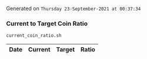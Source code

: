 Generated on `Thursday 23-September-2021 at 00:37:34`

### Current to Target Coin Ratio
`current_coin_ratio.sh`

Date|Current|Target|Ratio
---|---|---|---
